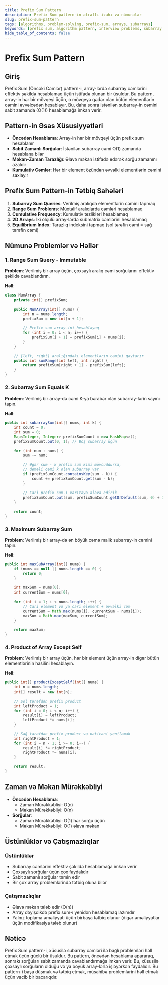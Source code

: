 ```yaml
---
title: Prefix Sum Pattern
description: Prefix Sum pattern-in ətraflı izahı və nümunələr
slug: prefix-sum-pattern
tags: [algorithms, problem-solving, prefix-sum, arrays, subarrays]
keywords: [prefix sum, algorithm pattern, interview problems, subarray sum]
hide_table_of_contents: false
---
```


# Prefix Sum Pattern

## Giriş

Prefix Sum (Öncəki Cəmlər) pattern-i, array-lərdə subarray cəmlərini effektiv şəkildə hesablamaq üçün istifadə olunan bir üsuldur. Bu pattern, array-in hər bir mövqeyi üçün, o mövqeyə qədər olan bütün elementlərin cəmini əvvəlcədən hesablayır. Bu, daha sonra istənilən subarray-in cəmini sabit zamanda (O(1)) hesablamağa imkan verir.

## Pattern-in Əsas Xüsusiyyətləri

- **Öncədən Hesablama**: Array-in hər bir mövqeyi üçün prefix sum hesablanır
- **Sabit Zamanlı Sorğular**: İstənilən subarray cəmi O(1) zamanda hesablana bilər
- **Məkan-Zaman Tarazlığı**: Əlavə məkan istifadə edərək sorğu zamanını azaldır
- **Kumulativ Cəmlər**: Hər bir element özündən əvvəlki elementlərin cəmini saxlayır

## Prefix Sum Pattern-in Tətbiq Sahələri

1. **Subarray Sum Queries**: Verilmiş aralıqda elementlərin cəmini tapmaq
2. **Range Sum Problems**: Müxtəlif aralıqlarda cəmləri hesablamaq
3. **Cumulative Frequency**: Kumulativ tezlikləri hesablamaq
4. **2D Arrays**: İki ölçülü array-lərdə submatrix cəmlərini hesablamaq
5. **Equilibrium Index**: Tarazlıq indeksini tapmaq (sol tərəfin cəmi = sağ tərəfin cəmi)

## Nümunə Problemlər və Həllər

### 1. Range Sum Query - Immutable

**Problem**: Verilmiş bir array üçün, çoxsaylı aralıq cəmi sorğularını effektiv şəkildə cavablandırın.

**Həll**:

```java
class NumArray {
    private int[] prefixSum;
    
    public NumArray(int[] nums) {
        int n = nums.length;
        prefixSum = new int[n + 1];
        
        // Prefix sum array-ini hesablayaq
        for (int i = 0; i < n; i++) {
            prefixSum[i + 1] = prefixSum[i] + nums[i];
        }
    }
    
    // [left, right] aralığındakı elementlərin cəmini qaytarır
    public int sumRange(int left, int right) {
        return prefixSum[right + 1] - prefixSum[left];
    }
}
```

### 2. Subarray Sum Equals K

**Problem**: Verilmiş bir array-də cəmi K-ya bərabər olan subarray-lərin sayını tapın.

**Həll**:

```java
public int subarraySum(int[] nums, int k) {
    int count = 0;
    int sum = 0;
    Map<Integer, Integer> prefixSumCount = new HashMap<>();
    prefixSumCount.put(0, 1); // Boş subarray üçün
    
    for (int num : nums) {
        sum += num;
        
        // Əgər sum - k prefix sum kimi mövcuddursa, 
        // deməli cəmi k olan subarray var
        if (prefixSumCount.containsKey(sum - k)) {
            count += prefixSumCount.get(sum - k);
        }
        
        // Cari prefix sum-ı xəritəyə əlavə edirik
        prefixSumCount.put(sum, prefixSumCount.getOrDefault(sum, 0) + 1);
    }
    
    return count;
}
```

### 3. Maximum Subarray Sum

**Problem**: Verilmiş bir array-də ən böyük cəmə malik subarray-in cəmini tapın.

**Həll**:

```java
public int maxSubArray(int[] nums) {
    if (nums == null || nums.length == 0) {
        return 0;
    }
    
    int maxSum = nums[0];
    int currentSum = nums[0];
    
    for (int i = 1; i < nums.length; i++) {
        // Cari element və ya cari element + əvvəlki cəm
        currentSum = Math.max(nums[i], currentSum + nums[i]);
        maxSum = Math.max(maxSum, currentSum);
    }
    
    return maxSum;
}
```

### 4. Product of Array Except Self

**Problem**: Verilmiş bir array üçün, hər bir element üçün array-in digər bütün elementlərinin hasilini hesablayın.

**Həll**:

```java
public int[] productExceptSelf(int[] nums) {
    int n = nums.length;
    int[] result = new int[n];
    
    // Sol tərəfdən prefix product
    int leftProduct = 1;
    for (int i = 0; i < n; i++) {
        result[i] = leftProduct;
        leftProduct *= nums[i];
    }
    
    // Sağ tərəfdən prefix product və nəticəni yeniləmək
    int rightProduct = 1;
    for (int i = n - 1; i >= 0; i--) {
        result[i] *= rightProduct;
        rightProduct *= nums[i];
    }
    
    return result;
}
```

## Zaman və Məkan Mürəkkəbliyi

- **Öncədən Hesablama**: 
  - Zaman Mürəkkəbliyi: O(n)
  - Məkan Mürəkkəbliyi: O(n)
- **Sorğular**: 
  - Zaman Mürəkkəbliyi: O(1) hər sorğu üçün
  - Məkan Mürəkkəbliyi: O(1) əlavə məkan

## Üstünlüklər və Çatışmazlıqlar

### Üstünlüklər
- Subarray cəmlərini effektiv şəkildə hesablamağa imkan verir
- Çoxsaylı sorğular üçün çox faydalıdır
- Sabit zamanlı sorğular təmin edir
- Bir çox array problemlərində tətbiq oluna bilər

### Çatışmazlıqlar
- Əlavə məkan tələb edir (O(n))
- Array dəyişdikdə prefix sum-ı yenidən hesablamaq lazımdır
- Yalnız toplama əməliyyatı üçün birbaşa tətbiq olunur (digər əməliyyatlar üçün modifikasiya tələb olunur)

## Nəticə

Prefix Sum pattern-i, xüsusilə subarray cəmləri ilə bağlı problemləri həll etmək üçün güclü bir üsuldur. Bu pattern, öncədən hesablama apararaq, sonrakı sorğuları sabit zamanda cavablandırmağa imkan verir. Bu, xüsusilə çoxsaylı sorğuların olduğu və ya böyük array-lərlə işləyərkən faydalıdır. Bu pattern-i başa düşmək və tətbiq etmək, müsahibə problemlərini həll etmək üçün vacib bir bacarıqdır.
